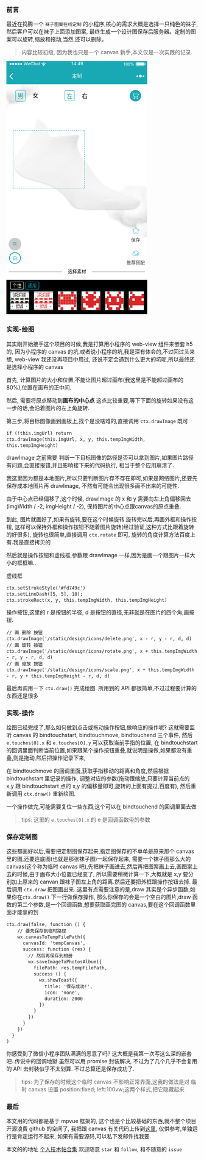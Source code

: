 ### 前言
最近在捣腾一个 `袜子图案在线定制` 的小程序,核心的需求大概是选择一只纯色的袜子,然后客户可以在袜子上面添加图案,
最终生成一个设计图保存后服务器。定制的图案可以旋转,缩放和拖动,当然,还可以删除。

> 内容比较初级, 因为我也只是一个 canvas 新手,本文仅是一次实践的记录.

![效果图](./pictures/wx-canvas-1.git)

### 实现-绘图
其实刚开始接手这个项目的时候,我是打算用小程序的 web-view 组件来嵌套 h5 的,
因为小程序的 canvas 的坑,或者说小程序的坑,我是深有体会的,不过回过头来想,
web-view 我还没再项目中用过, 还说不定会遇到什么更大的坑呢,所以最终还是选择小程序的 canvas

首先, 计算图片的大小和位置,不能让图片超过画布(我这里是不能超过画布的 80%),位置在画布的正中间.

然后, 需要将原点移动到**画布的中心点** 这点比较重要,等下下面的旋转如果没有这一步的话,会沿着图片的左上角旋转.

第三步,将目标图像画到画板上,找个是没啥难的,直接调用 `ctx.drawImage` 既可

```
if (!this.imgUrl) return
ctx.drawImage(this.imgUrl, x, y, this.tempImgWidth, this.tempImgHeight)
```

drawImage 之前需要 判断一下目标图像的路径是否可以拿到图片,如果图片路径有问题,会直接报错,并且影响接下来的代码执行,
相当于整个应用崩溃了.

我这里因为都是本地图片,所以只要判断图片存不存在即可,如果是网络图片,还要先保存成本地图片再 drawImage,
不然有可能会出现很多画不出来的可能性.

由于中心点已经偏移了,这个时候, drawImage 的 x 和 y 需要向左上角偏移回去(imgWidth / -2, imgHeight / -2),
保持图片的中心点跟canvas的原点重叠.

到此, 图片就画好了,如果有旋转,要在这个时候旋转.旋转完以后,再画外框和操作按钮,
这样可以保持外框和操作按钮不随着图片旋转(经过验证,这种方式比跟着旋转的好很多),
旋转也很简单,直接调用 `ctx.rotate` 即可, 旋转的角度计算方法百度上有.我是直接拷贝的


然后就是操作按钮和虚线框,参数跟 drawImage 一样,因为是画一个跟图片一样大小的框框嘛..

虚线框
```
ctx.setStrokeStyle('#fd749c')
ctx.setLineDash([5, 5], 10);
ctx.strokeRect(x, y, this.tempImgWidth, this.tempImgHeight)
```

操作按钮,这里的 r 是按钮的半径, d 是按钮的直径,无非就是在图片的四个角,画按钮.
```
// 画 删除 按钮
ctx.drawImage('/static/design/icons/delete.png', x - r, y - r, d, d)
// 画 旋转 按钮
ctx.drawImage('/static/design/icons/rotate.png', x + this.tempImgWidth - r, y - r, d, d)
// 画 缩放 按钮
ctx.drawImage('/static/design/icons/scale.png', x + this.tempImgWidth - r, y + this.tempImgHeight - r, d, d)
```

最后再调用一下 `ctx.draw()` 完成绘图. 所用到的 API 都很简单,不过过程要计算的东西还是很多

### 实现-操作

绘图已经完成了,那么如何做到点击或拖动操作按钮,做响应的操作呢?
这就需要监听 canvas 的 bindtouchstart, bindtouchmove, bindtouchend 三个事件,
然后 ` e.touches[0].x` 和 `e.touches[0].y` 可以获取当前手指的位置,
在 bindtouchstart 的回调里面判断当前位置,如果跟某个操作按钮重叠,就说明是操做,如果都没有重叠,则是拖动,然后把操作记录下来,

在 bindtouchmove 的回调里面,获取手指移动的距离和角度,然后根据 bindtouchstart 里记录的操作,
调整对应的参数(拖动跟缩放,只要计算当前点的 x,y 跟 bindtouchstart 点的 x,y 的偏移量即可,旋转的上面有提过,百度有),
然后重新调用 `ctx.draw()` 重新绘图.

一个操作做完,可能需要复位一些东西,这个可以在 bindtouchend 的回调里面去做

> tips: 这里的 `e.touches[0].x` 的 e 是回调函数带的参数


### 保存定制图

这些都画好以后,需要把定制图保存起来,指定图保存的不单单是原来那个 canvas里的图,还要连底图(也就是那张袜子图)一起保存起来,
需要一个袜子图那么大的 canvas(这个称为临时 canvas 吧),先把袜子画进去,然后再把图案画上去,画图案上去的时候,由于画布大小位置已经变了,
所以需要稍微计算一下,大概就是 x,y 要分别加上原来的 canvan 跟袜子图左上角的距离.然后还要把外框跟操作按钮去掉.
最后调用 `ctx.draw` 把图画出来..这里有点需要注意的是,draw 其实是个异步函数,如果你在`ctx.draw()` 下一行做保存操作,
那么你保存的会是一个空白的图片,draw 函数的第二个参数,是一个回调函数,想要获取画完图的 canvas,要在这个回调函数里面才能拿的到

```
ctx.draw(false, function () {
    // 要先保存到临时路径
    wx.canvasToTempFilePath({
      canvasId: 'tempCanvas',
      success: function (res) {
        // 然后再保存到相册
        wx.saveImageToPhotosAlbum({
          filePath: res.tempFilePath,
          success () {
            wx.showToast({
              title: '保存成功!',
              icon: 'none',
              duration: 2000
            })
          }
        })
      }
    })
  }
)
```

你感受到了微信小程序团队满满的恶意了吗? 这大概是我第一次写这么深的嵌套吧..传说中的回调地狱.虽然可以用 promise 封装解决,
不过为了几个几乎不会复用的 API 去封装似乎不太划算. 不过总算还是保存成功了.

> tips: 为了保存的时候这个临时 canvas 不影响正常界面,这我的做法是对 临时 canvas 设置 position:fixed; left:100vw;这两个样式,把它隐藏起来

### 最后

本文用的代码都是基于 mpvue 框架的, 这个也是个比较基础的东西,就不整个项目开源浪费 github 的空间了,
我把跟 canvas 有关代码上传到[这里](https://github.com/noahlam/practice-truth/blob/master/code/OnlineDesign.vue),
仅供参考,单独运行是肯定运行不起来, 如果有需要源码,可以私下发邮件找我要.

本文的的地址 [个人技术帖合集](https://github.com/noahlam/articles) 欢迎随意 `star` 和 `follow`, 和不随意的 `issue`

